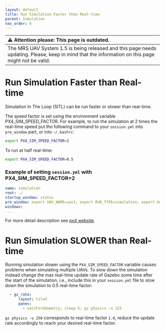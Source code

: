 ```yaml
---
layout: default
title: Run Simulation Faster than Real-time
parent: Simulation
nav_order: 4
---
```


| :warning: **Attention please: This page is outdated.**                                                                                           |
| :---                                                                                                                                             |
| The MRS UAV System 1.5 is being released and this page needs updating. Please, keep in mind that the information on this page might not be valid. |

# Run Simulation Faster than Real-time

Simulation In The Loop (SITL) can be run faster or slower than real-time.

The speed factor is set using the environment variable PX4_SIM_SPEED_FACTOR.
For example, to run the simulation at 2 times the real-time speed put the following command to your `session.yml` into `pre_window` part, or into `~/.bashrc`:

```bash
export PX4_SIM_SPEED_FACTOR=2
```

To run at half real-time:

```bash
export PX4_SIM_SPEED_FACTOR=0.5
```

### Example of setting `session.yml` with PX4_SIM_SPEED_FACTOR=2
```yml
name: simulation
root: ./
startup_window: status
pre_window: export UAV_NAME=uav1; export RUN_TYPE=simulation; export UAV_TYPE=t650; export WORLD_NAME=simulation; export PX4_SIM_SPEED_FACTOR=2
windows:
...
```

For more detail description see [px4 website](https://dev.px4.io/v1.10/en/simulation/#simulation_speed).

# Run Simulation SLOWER than Real-time

Running simulation slower using the `PX4_SIM_SPEED_FACTOR` variable causes problems when simulating multiple UAVs.
To slow down the simulation instead change the max real-time update rate of Gazebo some time after the start of the simulation, i.e., include this in your `session.yml` file to slow down the simulation to 0.5 real-time factor:
```yml
  - gz_rate:
      layout: tiled
      panes:
        - waitForOdometry; sleep 5; gz physics -u 125
```
`gz physics -u 250` corresponds to real-time factor `1.0`, reduce the update rate accordingly to reach your desired real-time factor.
